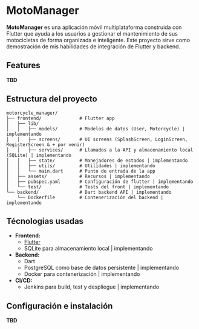 # MotoManager

**MotoManager** es una aplicación móvil multiplataforma construida con Flutter que ayuda a los usuarios a gestionar el mantenimiento de sus motocicletas de forma organizada e inteligente. Este proyecto sirve como demostración de mis habilidades de integración de Flutter y backend.

## Features

  **TBD**

## Estructura del proyecto

```
motorcycle_manager/
├── frontend/              # Flutter app
│   ├── lib/
│   │   ├── models/        # Modelos de datos (User, Motorcycle) | implementando
│   │   ├── screens/       # UI screens (SplashScreen, LoginScreen, RegisterScreen & + por venir)
│   │   ├── services/      # Llamados a la API y almacenamiento local (SQLite) | implementando
│   │   ├── state/         # Manejadores de estados | implementando
│   │   ├── utils/         # Utilidades | implementando
│   │   └── main.dart      # Punto de entrada de la app 
│   ├── assets/            # Recursos | implementando
│   ├── pubspec.yaml       # Configuración de flutter | implementando
│   └── test/              # Tests del front | implementando
└── backend/               # Dart backend API | implementando
    └── Dockerfile         # Contenerización del backend | implementando
```

## Técnologias usadas

- **Frontend:**  
  - [Flutter](https://flutter.dev)
  - SQLite para almacenamiento local | implementando
- **Backend:**  
  - Dart
  - PostgreSQL como base de datos persistente | implementando
  - Docker para contenerización | implementando
- **CI/CD:**  
  - Jenkins para build, test y despliegue | implementando

## Configuración e instalación

  **TBD**